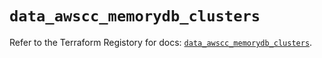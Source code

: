 # `data_awscc_memorydb_clusters`

Refer to the Terraform Registory for docs: [`data_awscc_memorydb_clusters`](https://registry.terraform.io/providers/hashicorp/awscc/0.70.0/docs/data-sources/memorydb_clusters).
